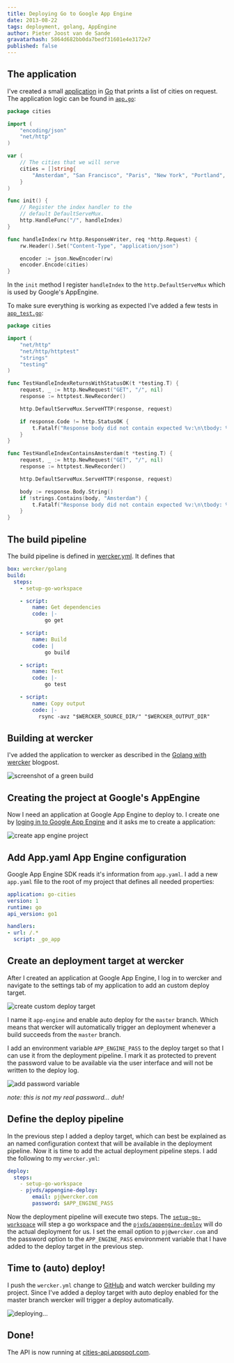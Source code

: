 ```yaml
---
title: Deploying Go to Google App Engine
date: 2013-08-22
tags: deployment, golang, AppEngine
author: Pieter Joost van de Sande
gravatarhash: 5864d682bb0da7bedf31601e4e3172e7
published: false
---
```


## The application

I've created a small [application](https://github.com/pjvds/go-cities-appengine/) in [Go](http://golang.org) that prints a list of cities on request. The application logic can be found in [`app.go`](https://github.com/pjvds/go-cities-appengine/blob/master/app.go):

``` go
package cities

import (
    "encoding/json"
    "net/http"
)

var (
    // The cities that we will serve
    cities = []string{
        "Amsterdam", "San Francisco", "Paris", "New York", "Portland",
    }
)

func init() {
    // Register the index handler to the
    // default DefaultServeMux.
    http.HandleFunc("/", handleIndex)
}

func handleIndex(rw http.ResponseWriter, req *http.Request) {
    rw.Header().Set("Content-Type", "application/json")

    encoder := json.NewEncoder(rw)
    encoder.Encode(cities)
}
```

In the `init` method I register `handleIndex` to the `http.DefaultServeMux` which is used by Google's AppEngine.

To make sure everything is working as expected I've added a few tests in [`app_test.go`](https://github.com/pjvds/go-cities-appengine/blob/master/app_test.go):

``` go
package cities

import (
    "net/http"
    "net/http/httptest"
    "strings"
    "testing"
)

func TestHandleIndexReturnsWithStatusOK(t *testing.T) {
    request, _ := http.NewRequest("GET", "/", nil)
    response := httptest.NewRecorder()

    http.DefaultServeMux.ServeHTTP(response, request)

    if response.Code != http.StatusOK {
        t.Fatalf("Response body did not contain expected %v:\n\tbody: %v", "200", response.Code)
    }
}

func TestHandleIndexContainsAmsterdam(t *testing.T) {
    request, _ := http.NewRequest("GET", "/", nil)
    response := httptest.NewRecorder()

    http.DefaultServeMux.ServeHTTP(response, request)

    body := response.Body.String()
    if !strings.Contains(body, "Amsterdam") {
        t.Fatalf("Response body did not contain expected %v:\n\tbody: %v", "Amsterdam", body)
    }
}
```

## The build pipeline

The build pipeline is defined in [wercker.yml](https://github.com/pjvds/go-cities-appengine/blob/master/wercker.yml). It defines that

``` yaml
box: wercker/golang
build:
  steps:
    - setup-go-workspace

    - script:
        name: Get dependencies
        code: |-
            go get

    - script:
        name: Build
        code: |
            go build

    - script:
        name: Test
        code: |-
            go test

    - script:
        name: Copy output
        code: |-
          rsync -avz "$WERCKER_SOURCE_DIR/" "$WERCKER_OUTPUT_DIR"
```

## Building at wercker

I've added the application to wercker as described in the [Golang with wercker](http://blog.wercker.com/2013/07/10/Golang-on-wercker.html) blogpost.

![screenshot of a green build](/images/posts/app-engine-go/app-build-at-wercker.png)

## Creating the project at Google's AppEngine

Now I need an application at Google App Engine to deploy to. I create one by [loging in to Google App Engine](https://cloud.google.com/products/app-engine) and it asks me to create a application:

![create app engine project](/images/posts/app-engine-go/create-app-engine-app.png)

## Add App.yaml App Engine configuration

Google App Engine SDK reads it's information from `app.yaml`. I add a new `app.yaml` file to the root of my project that defines all needed properties:

``` yaml
application: go-cities
version: 1
runtime: go
api_version: go1

handlers:
- url: /.*
  script: _go_app
```

## Create an deployment target at wercker

After I created an application at Google App Engine, I log in to wercker and navigate to the settings tab of my application to add an custom deploy target.

![create custom deploy target](/images/posts/app-engine-go/add-custom-deploy-target.png)

I name it `app-engine` and enable auto deploy for the `master` branch. Which means that wercker will automatically trigger an deployment whenever a build succeeds from the `master` branch.

I add an environment variable `APP_ENGINE_PASS` to the deploy target so that I can use it from the deployment pipeline. I mark it as protected to prevent the password value to be available via the user interface and will not be written to the deploy log.

![add password variable](/images/posts/app-engine-go/add-password-variable.png)

_note: this is not my real password... duh!_

## Define the deploy pipeline

In the previous step I added a deploy target, which can best be explained as an named configuration context that will be available in the deployment pipeline. Now it is time to add the actual deployment pipeline steps. I add the following to my `wercker.yml`:

``` yaml
deploy:
  steps:
    - setup-go-workspace
    - pjvds/appengine-deploy:
        email: pj@wercker.com
        password: $APP_ENGINE_PASS
```

Now the deployment pipeline will execute two steps. The [`setup-go-workspace`](https://app.wercker.com/#applications/51fa5e6ba4037f7171000f75/tab/details) will step a go workspace and the [`pjvds/appengine-deploy`](https://app.wercker.com/#applications/520cc5498a20a26245010fb9/tab/details) will do the actual deployment for us. I set the email option to `pj@wercker.com` and the password option to the `APP_ENGINE_PASS` environment variable that I have added to the deploy target in the previous step.

## Time to (auto) deploy!

I push the `wercker.yml` change to [GitHub](https://github.com/pjvds/go-cities-appengine) and watch wercker building my project. Since I've added a deploy target with auto deploy enabled for the master branch wercker will trigger a deploy automatically.

![deploying...](/images/posts/app-engine-go/deploying.png)

## Done!

The API is now running at [cities-api.appspot.com](http://cities-api.appspot.com).
